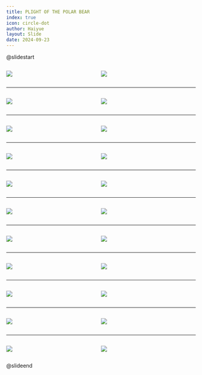 ```yaml
---
title: PLIGHT OF THE POLAR BEAR
index: true
icon: circle-dot
author: Haiyue
layout: Slide
date: 2024-09-23
---
```

 
@slidestart

<div style="display:flex">
<div style="flex:1">

![](https://raw.githubusercontent.com/yclord/reading/refs/heads/master/english/Level-Q/PLIGHT%20OF%20THE%20POLAR%20BEAR/001.webp)
</div>
<div style="flex:1">

![](https://raw.githubusercontent.com/yclord/reading/refs/heads/master/english/Level-Q/PLIGHT%20OF%20THE%20POLAR%20BEAR/002.webp)
</div>
</div>

---

<div style="display:flex">
<div style="flex:1">

![](https://raw.githubusercontent.com/yclord/reading/refs/heads/master/english/Level-Q/PLIGHT%20OF%20THE%20POLAR%20BEAR/003.webp)
</div>
<div style="flex:1">

![](https://raw.githubusercontent.com/yclord/reading/refs/heads/master/english/Level-Q/PLIGHT%20OF%20THE%20POLAR%20BEAR/004.webp)
</div>
</div>

---

<div style="display:flex">
<div style="flex:1">

![](https://raw.githubusercontent.com/yclord/reading/refs/heads/master/english/Level-Q/PLIGHT%20OF%20THE%20POLAR%20BEAR/005.webp)
</div>
<div style="flex:1">

![](https://raw.githubusercontent.com/yclord/reading/refs/heads/master/english/Level-Q/PLIGHT%20OF%20THE%20POLAR%20BEAR/006.webp)
</div>
</div>

---

<div style="display:flex">
<div style="flex:1">

![](https://raw.githubusercontent.com/yclord/reading/refs/heads/master/english/Level-Q/PLIGHT%20OF%20THE%20POLAR%20BEAR/007.webp)
</div>
<div style="flex:1">

![](https://raw.githubusercontent.com/yclord/reading/refs/heads/master/english/Level-Q/PLIGHT%20OF%20THE%20POLAR%20BEAR/008.webp)
</div>
</div>

---

<div style="display:flex">
<div style="flex:1">

![](https://raw.githubusercontent.com/yclord/reading/refs/heads/master/english/Level-Q/PLIGHT%20OF%20THE%20POLAR%20BEAR/009.webp)
</div>
<div style="flex:1">

![](https://raw.githubusercontent.com/yclord/reading/refs/heads/master/english/Level-Q/PLIGHT%20OF%20THE%20POLAR%20BEAR/010.webp)
</div>
</div>

---

<div style="display:flex">
<div style="flex:1">

![](https://raw.githubusercontent.com/yclord/reading/refs/heads/master/english/Level-Q/PLIGHT%20OF%20THE%20POLAR%20BEAR/011.webp)
</div>
<div style="flex:1">

![](https://raw.githubusercontent.com/yclord/reading/refs/heads/master/english/Level-Q/PLIGHT%20OF%20THE%20POLAR%20BEAR/012.webp)
</div>
</div>

---

<div style="display:flex">
<div style="flex:1">

![](https://raw.githubusercontent.com/yclord/reading/refs/heads/master/english/Level-Q/PLIGHT%20OF%20THE%20POLAR%20BEAR/013.webp)
</div>
<div style="flex:1">

![](https://raw.githubusercontent.com/yclord/reading/refs/heads/master/english/Level-Q/PLIGHT%20OF%20THE%20POLAR%20BEAR/014.webp)
</div>
</div>

---

<div style="display:flex">
<div style="flex:1">

![](https://raw.githubusercontent.com/yclord/reading/refs/heads/master/english/Level-Q/PLIGHT%20OF%20THE%20POLAR%20BEAR/015.webp)
</div>
<div style="flex:1">

![](https://raw.githubusercontent.com/yclord/reading/refs/heads/master/english/Level-Q/PLIGHT%20OF%20THE%20POLAR%20BEAR/016.webp)
</div>
</div>

---

<div style="display:flex">
<div style="flex:1">

![](https://raw.githubusercontent.com/yclord/reading/refs/heads/master/english/Level-Q/PLIGHT%20OF%20THE%20POLAR%20BEAR/017.webp)
</div>
<div style="flex:1">

![](https://raw.githubusercontent.com/yclord/reading/refs/heads/master/english/Level-Q/PLIGHT%20OF%20THE%20POLAR%20BEAR/018.webp)
</div>
</div>

---

<div style="display:flex">
<div style="flex:1">

![](https://raw.githubusercontent.com/yclord/reading/refs/heads/master/english/Level-Q/PLIGHT%20OF%20THE%20POLAR%20BEAR/019.webp)
</div>
<div style="flex:1">

![](https://raw.githubusercontent.com/yclord/reading/refs/heads/master/english/Level-Q/PLIGHT%20OF%20THE%20POLAR%20BEAR/020.webp)
</div>
</div>

---

<div style="display:flex">
<div style="flex:1">

![](https://raw.githubusercontent.com/yclord/reading/refs/heads/master/english/Level-Q/PLIGHT%20OF%20THE%20POLAR%20BEAR/021.webp)
</div>
<div style="flex:1">

![](https://raw.githubusercontent.com/yclord/reading/refs/heads/master/english/Level-Q/PLIGHT%20OF%20THE%20POLAR%20BEAR/022.webp)
</div>
</div>

@slideend